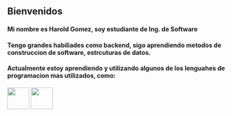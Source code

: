 ## Bienvenidos
#### Mi nombre es Harold Gomez, soy estudiante de Ing. de Software
#### Tengo grandes habiliades como backend, sigo aprendiendo metodos de construccion de software, estrcuturas de datos.

#### Actualmente estoy aprendiendo y utilizando algunos de los lenguahes de programacion mas utilizados, como:

<img src="https://th.bing.com/th/id/R.8c1719d731849436c9b734d7d65e9558?rik=bSbWm6hjVbDSPg&riu=http%3a%2f%2fpluspng.com%2fimg-png%2fpython-logo-png-big-image-png-2400.png&ehk=QVy%2f7oOiTJ16YDb0ys7dyNAHnvvwPX1WAaD7AvoVnTU%3d&risl=&pid=ImgRaw&r=0" height="50px">
<img src="https://static.vecteezy.com/system/resources/previews/027/127/463/original/javascript-logo-javascript-icon-transparent-free-png.png" height="50px">
